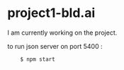 # project1-bld.ai

I am currently working on the project.

to run json server on port 5400 :

```dash
    $ npm start 
```


